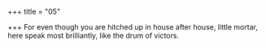 +++
title = "05"

+++
 For even though you are hitched up in house after house, little mortar, here speak most brilliantly, like the drum of victors.  